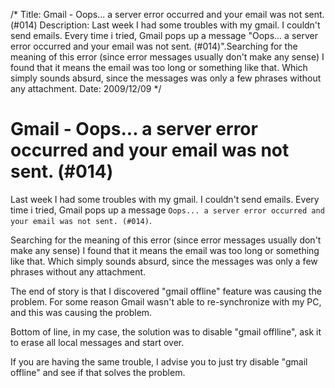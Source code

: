/*
Title: Gmail - Oops... a server error occurred and your email was not sent. (#014)
Description: Last week I had some troubles with my gmail. I couldn't send emails. Every time i tried, Gmail pops up a message "Oops... a server error occurred and your email was not sent. (#014)".Searching for the meaning of this error (since error messages usually don't make any sense) I found that it means the email was too long or something like that. Which simply sounds absurd, since the messages was only a few phrases without any attachment.
Date: 2009/12/09
*/

# Gmail - Oops... a server error occurred and your email was not sent. (#014)

Last week I had some troubles with my gmail. I couldn't send emails. Every time i tried, Gmail pops up a message `Oops... a server error occurred and your email was not sent. (#014)`.

Searching for the meaning of this error (since error messages usually don't make any sense) I found that it means the email was too long or something like that. Which simply sounds absurd, since the messages was only a few phrases without any attachment.

The end of story is that I discovered "gmail offline" feature was causing the problem. For some reason Gmail wasn't able to re-synchronize with my PC, and this was causing the problem.

Bottom of line, in my case, the solution was to disable "gmail offlline", ask it to erase all local messages and start over.

If you are having the same trouble, I advise you to just try disable "gmail offline" and see if that solves the problem.
